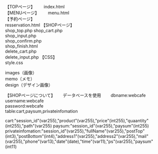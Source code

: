 【TOPページ】　  　
index.html  
【MENUページ】　  　
menu.html  
【予約ページ】　　  
resservation.html
【SHOPページ】　　  
shop_top.php 
shop_cart.php  
shop_input.php  
shop_confirm.php    
shop_finish.html  
delete_cart.php  
delete_input.php
【CSS】　　  
style.css  

images（画像）  
memo（メモ）  
design（デザイン画像）  


【SHOPページについて】　　
データベースを使用　　
dbname:webcafe  
username:webcafe  
password:webcafe  
table:cart,paysum,privateinfomation  

cart:"session_id"(var255),"product"(var255),"price"(int255),"quaantity"(int255),"path"(var255)
paysum:"session_id"(var255),"paysum"(int255)
privateinfomation:"session_id"(var255),"fullName"(var255),"postTop"(int3),"postBottom"(int4),"address1"(var255),"address2"(var255),"mail"(var255),"phone"(var13),"date"(date),"time"(var11),"ps"(var255),"paysum"(int11)

